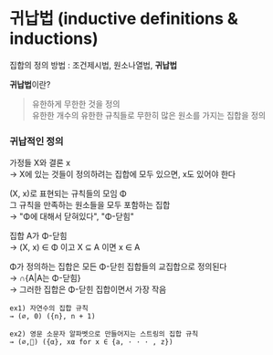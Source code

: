# 귀납법 (inductive definitions & inductions)
집합의 정의 방법 : 조건제시법, 원소나열법, **귀납법**   

**귀납법**이란?  
> 유한하게 무한한 것을 정의  
유한한 개수의 유한한 규칙들로 무한히 많은 원소를 가지는 집합을 정의  

### 귀납적인 정의  
가정들 X와 결론 x  
→ X에 있는 것들이 정의하려는 집합에 모두 있으면, x도 있어야 한다  

(X, x)로 표현되는 규칙들의 모임 Φ  
그 규칙을 만족하는 원소들을 모두 포함하는 집합  
→ "Φ에 대해서 닫혀있다", "Φ-닫힘"  

집합 A가 Φ-닫힘  
→ (X, x) ∈ Φ 이고 X ⊆ A 이면 x ∈ A  

Φ가 정의하는 집합은 모든 Φ-닫힌 집합들의 교집합으로 정의된다  
→ ∩{A|A는 Φ-닫힘}  
→ 그러한 집합은 Φ-닫힌 집합이면서 가장 작음
```
ex1) 자연수의 집합 규칙  
→ (∅, 0) ({n}, n + 1)  

ex2) 영문 소문자 알파벳으로 만들어지는 스트링의 집합 규칙  
→ (∅,) ({α}, xα for x ∈ {a, · · · , z})  
```
